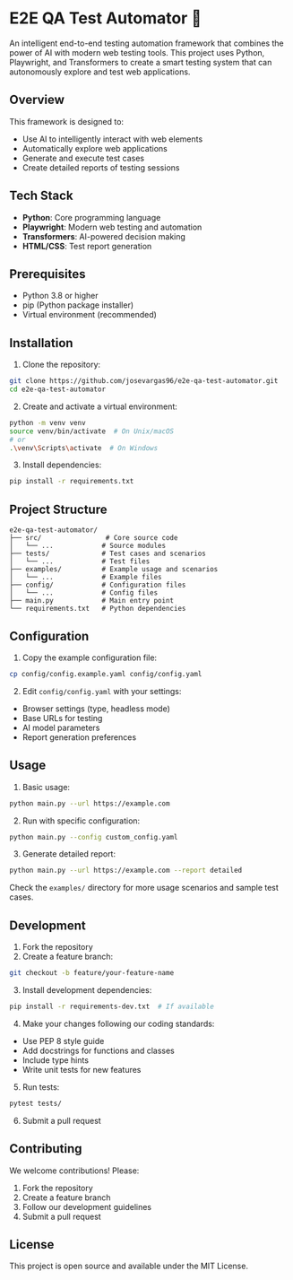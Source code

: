# E2E QA Test Automator 🤖

An intelligent end-to-end testing automation framework that combines the power of AI with modern web testing tools. This project uses Python, Playwright, and Transformers to create a smart testing system that can autonomously explore and test web applications.

## Overview

This framework is designed to:
- Use AI to intelligently interact with web elements
- Automatically explore web applications
- Generate and execute test cases
- Create detailed reports of testing sessions

## Tech Stack
- **Python**: Core programming language
- **Playwright**: Modern web testing and automation
- **Transformers**: AI-powered decision making
- **HTML/CSS**: Test report generation

## Prerequisites

- Python 3.8 or higher
- pip (Python package installer)
- Virtual environment (recommended)

## Installation

1. Clone the repository:
```bash
git clone https://github.com/josevargas96/e2e-qa-test-automator.git
cd e2e-qa-test-automator
```

2. Create and activate a virtual environment:
```bash
python -m venv venv
source venv/bin/activate  # On Unix/macOS
# or
.\venv\Scripts\activate  # On Windows
```

3. Install dependencies:
```bash
pip install -r requirements.txt
```

## Project Structure
```
e2e-qa-test-automator/
├── src/                # Core source code
│   └── ...            # Source modules
├── tests/             # Test cases and scenarios
│   └── ...            # Test files
├── examples/          # Example usage and scenarios
│   └── ...            # Example files
├── config/            # Configuration files
│   └── ...            # Config files
├── main.py            # Main entry point
└── requirements.txt   # Python dependencies
```

## Configuration

1. Copy the example configuration file:
```bash
cp config/config.example.yaml config/config.yaml
```

2. Edit `config/config.yaml` with your settings:
- Browser settings (type, headless mode)
- Base URLs for testing
- AI model parameters
- Report generation preferences

## Usage

1. Basic usage:
```bash
python main.py --url https://example.com
```

2. Run with specific configuration:
```bash
python main.py --config custom_config.yaml
```

3. Generate detailed report:
```bash
python main.py --url https://example.com --report detailed
```

Check the `examples/` directory for more usage scenarios and sample test cases.

## Development

1. Fork the repository
2. Create a feature branch:
```bash
git checkout -b feature/your-feature-name
```

3. Install development dependencies:
```bash
pip install -r requirements-dev.txt  # If available
```

4. Make your changes following our coding standards:
- Use PEP 8 style guide
- Add docstrings for functions and classes
- Include type hints
- Write unit tests for new features

5. Run tests:
```bash
pytest tests/
```

6. Submit a pull request

## Contributing

We welcome contributions! Please:
1. Fork the repository
2. Create a feature branch
3. Follow our development guidelines
4. Submit a pull request

## License

This project is open source and available under the MIT License.